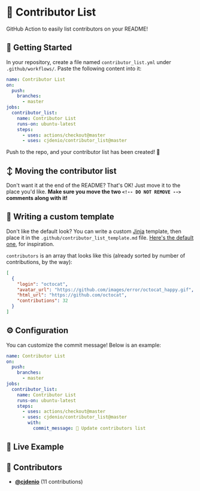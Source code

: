 # 👥 Contributor List

GitHub Action to easily list contributors on your README!

## 🏁 Getting Started

In your repository, create a file named `contributor_list.yml` under `.github/workflows/`.
Paste the following content into it:

```yml
name: Contributor List
on:
  push:
    branches:
      - master
jobs:
  contributor_list:
    name: Contributor List
    runs-on: ubuntu-latest
    steps:
      - uses: actions/checkout@master
      - uses: cjdenio/contributor_list@master
```

Push to the repo, and your contributor list has been created! 🎉

## ↕️ Moving the contributor list

Don't want it at the end of the README? That's OK! Just move it to the place you'd like. **Make sure you move the two `<!-- DO NOT REMOVE -->` comments along with it!**

## 📝 Writing a custom template

Don't like the default look? You can write a custom [Jinja](https://jinja.palletsprojects.com/) template, then place it in the `.github/contributor_list_template.md` file. [Here's the default one](https://raw.githubusercontent.com/cjdenio/contributor_list/master/contributor_list/default_template.md), for inspiration.

`contributors` is an array that looks like this (already sorted by number of contributions, by the way):

```json
[
  {
    "login": "octocat",
    "avatar_url": "https://github.com/images/error/octocat_happy.gif",
    "html_url": "https://github.com/octocat",
    "contributions": 32
  }
]
```

## ⚙️ Configuration

You can customize the commit message! Below is an example:

```yaml
name: Contributor List
on:
  push:
    branches:
      - master
jobs:
  contributor_list:
    name: Contributor List
    runs-on: ubuntu-latest
    steps:
      - uses: actions/checkout@master
      - uses: cjdenio/contributor_list@master
        with:
          commit_message: 📝 Update contributors list
```

## 👀 Live Example

<!-- DO NOT REMOVE - contributor_list:start -->

## 👥 Contributors

- **[@cjdenio](https://github.com/cjdenio)** (11 contributions)

<!-- DO NOT REMOVE - contributor_list:end -->
